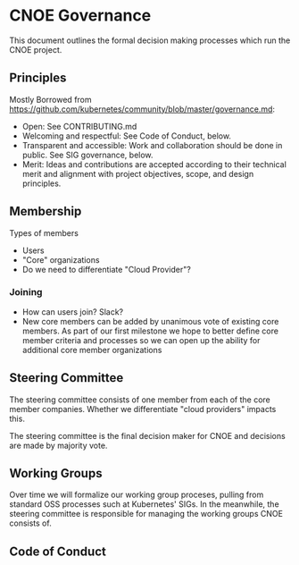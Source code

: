 # CNOE Governance

This document outlines the formal decision making processes which run the CNOE project.

## Principles

Mostly Borrowed from https://github.com/kubernetes/community/blob/master/governance.md:
- Open: See CONTRIBUTING.md
- Welcoming and respectful: See Code of Conduct, below.
- Transparent and accessible: Work and collaboration should be done in public. See SIG governance, below.
- Merit: Ideas and contributions are accepted according to their technical merit and alignment with project objectives, scope, and design principles.


## Membership

Types of members
- Users
- "Core" organizations
- Do we need to differentiate "Cloud Provider"?

### Joining

- How can users join? Slack?
- New core members can be added by unanimous vote of existing core members. As part of our first milestone we hope to better define core member criteria and processes so we can open up the ability for additional core member organizations

## Steering Committee

The steering committee consists of one member from each of the core member companies. Whether we differentiate "cloud providers" impacts this.

The steering committee is the final decision maker for CNOE and decisions are made by majority vote.

## Working Groups

Over time we will formalize our working group proceses, pulling from standard OSS processes such at Kubernetes' SIGs. In the meanwhile, the steering committee is responsible for managing the working groups CNOE consists of.

## Code of Conduct

